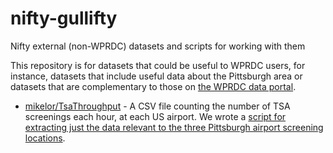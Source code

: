 # nifty-gullifty
Nifty external (non-WPRDC) datasets and scripts for working with them

This repository is for datasets that could be useful to WPRDC users, for instance, datasets that include useful data about the Pittsburgh area or datasets that are complementary to those on [the WPRDC data portal](https://data.wprdc.org).

- [mikelor/TsaThroughput](https://github.com/mikelor/TsaThroughput) - A CSV file counting the number of TSA screenings each hour, at each US airport. We wrote a [script for extracting just the data relevant to the three Pittsburgh airport screening locations](https://github.com/WPRDC/nifty-gullifty/blob/x/extract_pit_tsa_screenings.py).
